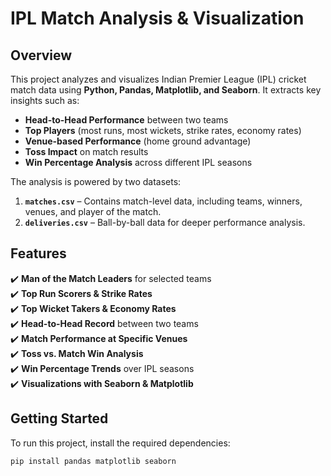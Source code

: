 
# **IPL Match Analysis & Visualization**  

## **Overview**  
This project analyzes and visualizes Indian Premier League (IPL) cricket match data using **Python, Pandas, Matplotlib, and Seaborn**. It extracts key insights such as:  

- **Head-to-Head Performance** between two teams  
- **Top Players** (most runs, most wickets, strike rates, economy rates)  
- **Venue-based Performance** (home ground advantage)  
- **Toss Impact** on match results  
- **Win Percentage Analysis** across different IPL seasons  

The analysis is powered by two datasets:  
1. **`matches.csv`** – Contains match-level data, including teams, winners, venues, and player of the match.  
2. **`deliveries.csv`** – Ball-by-ball data for deeper performance analysis.  

## **Features**  
✔️ **Man of the Match Leaders** for selected teams  
✔️ **Top Run Scorers & Strike Rates**  
✔️ **Top Wicket Takers & Economy Rates**  
✔️ **Head-to-Head Record** between two teams  
✔️ **Match Performance at Specific Venues**  
✔️ **Toss vs. Match Win Analysis**  
✔️ **Win Percentage Trends** over IPL seasons  
✔️ **Visualizations with Seaborn & Matplotlib**  

## **Getting Started**  
To run this project, install the required dependencies:  
```bash
pip install pandas matplotlib seaborn
```
